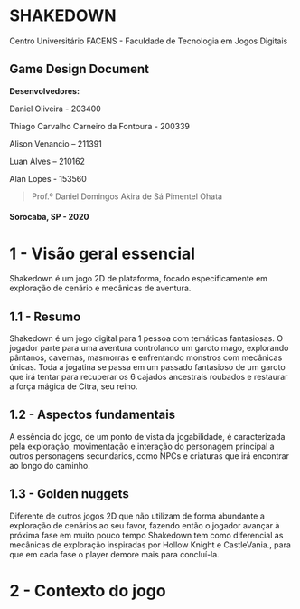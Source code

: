 # SHAKEDOWN

Centro Universitário FACENS - Faculdade de Tecnologia em Jogos Digitais

## Game Design Document

**Desenvolvedores:**
<p>Daniel Oliveira - 203400<p>
Thiago Carvalho Carneiro da Fontoura - 200339<p>   
<p>Alison Venancio – 211391<p>
<p>Luan Alves – 210162<p>
<p>Alan Lopes - 153560<p>
  
  >Prof.º Daniel Domingos Akira de Sá Pimentel Ohata</p> 
  
  #### Sorocaba, SP - 2020<p>
  
 # 1 - Visão geral essencial  
 Shakedown é um jogo 2D de plataforma, focado especificamente em exploração de cenário e mecânicas de aventura.
  
 ## 1.1 - Resumo 
  Shakedown é um jogo digital para 1 pessoa com temáticas fantasiosas. O jogador parte para uma aventura controlando um garoto mago, explorando pântanos, cavernas, masmorras e enfrentando monstros com mecânicas únicas. Toda a jogatina se passa em um passado fantasioso de um garoto que irá tentar para recuperar os 6 cajados ancestrais roubados e restaurar a força mágica de Citra, seu reino.
  
 ## 1.2 - Aspectos fundamentais
  A essência do jogo, de um ponto de vista da jogabilidade, é caracterizada pela exploração, movimentação e interação do personagem principal a outros personagens secundarios, como NPCs e criaturas que irá encontrar ao longo do caminho. 
  
 ## 1.3 - Golden nuggets 
  Diferente de outros jogos 2D que não utilizam de forma abundante a exploração de cenários ao seu favor, fazendo então o jogador avançar à próxima fase em muito pouco tempo Shakedown tem como diferencial as mecânicas de exploração inspiradas por Hollow Knight e CastleVania., para que em cada fase o player demore mais para concluí-la.
  
#  2 - Contexto do jogo
  








